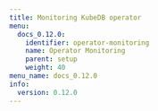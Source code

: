 ```yaml
---
title: Monitoring KubeDB operator
menu:
  docs_0.12.0:
    identifier: operator-monitoring
    name: Operator Monitoring
    parent: setup
    weight: 40
menu_name: docs_0.12.0
info:
  version: 0.12.0
---
```


